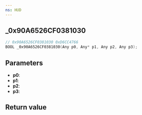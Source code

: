```yaml
---
ns: HUD
---
```

## _0x90A6526CF0381030

```c
// 0x90A6526CF0381030 0xD6CC4766
BOOL _0x90A6526CF0381030(Any p0, Any* p1, Any p2, Any p3);
```


## Parameters
* **p0**: 
* **p1**: 
* **p2**: 
* **p3**: 

## Return value
